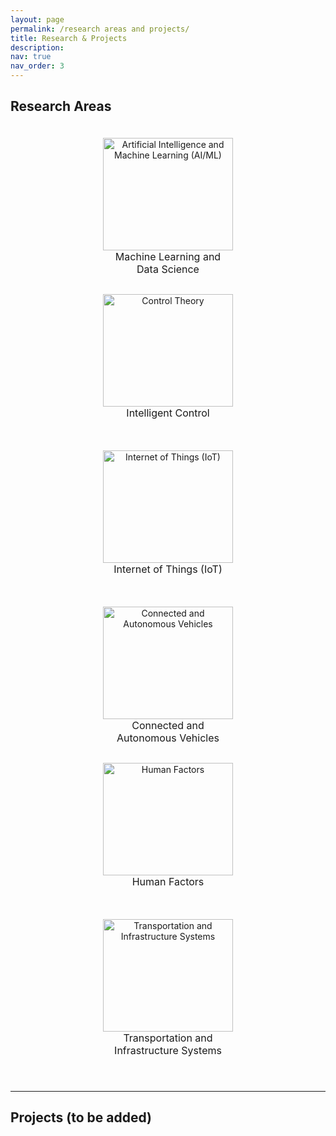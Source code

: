 ```yaml
---
layout: page
permalink: /research areas and projects/
title: Research & Projects
description: 
nav: true
nav_order: 3
---
```

<h2 style="text-align: left;">Research Areas</h2>

<div style="text-align:center; display:flex; flex-wrap:wrap; justify-content:center; align-items:center;">
  <div style="margin: 6px; max-height: 360px;">
    <div style="width: 288px;">
      <figure>
        <img src="../../assets/img/projects_photo/AI-CV2.png" alt="Artificial Intelligence and Machine Learning (AI/ML)" style="width: 100%; height: 180px; display: block; margin: 0 auto;">
        <figcaption style="height: 30px; font-size: 16px; text-align: center; word-wrap: break-word;">Machine Learning and <br> Data Science</figcaption>
      </figure>
    </div>
  </div>
  <div style="margin: 6px; max-height: 360px;">
    <div style="width: 288px;">
      <figure>
        <img src="../../assets/img/projects_photo/control.jpg" alt="Control Theory" style="width: 100%; height: 180px; display: block; margin: 0 auto;">
        <figcaption style="height: 30px; font-size: 16px; text-align: center; word-wrap: break-word;">Intelligent Control</figcaption>
      </figure>
    </div>
  </div>
  <div style="margin: 6px; max-height: 360px;">
    <div style="width: 288px;">
      <figure>
        <img src="../../assets/img/projects_photo/IoT-2.png" alt="Internet of Things (IoT)" style="width: 100%; height: 180px; display: block; margin: 0 auto;">
        <figcaption style="height: 30px; font-size: 16px; text-align: center; word-wrap: break-word;">Internet of Things (IoT)</figcaption>
      </figure>
    </div>
  </div>
  <div style="margin: 6px; max-height: 360px;">
    <div style="width: 288px;">
      <figure>
        <img src="../../assets/img/projects_photo/CAV1.png" alt="Connected and Autonomous Vehicles" style="width: 100%; height: 180px; display: block; margin: 0 auto;">
        <figcaption style="height: 30px; font-size: 16px; text-align: center; word-wrap: break-word;">Connected and Autonomous Vehicles</figcaption>
      </figure>
    </div>
  </div>
  <div style="margin: 6px; max-height: 360px;">
    <div style="width: 288px;">
      <figure>
        <img src="../../assets/img/projects_photo/Picture1.png" alt="Human Factors" style="width: 100%; height: 180px; display: block; margin: 0 auto;">
        <figcaption style="height: 30px; font-size: 16px; text-align: center; word-wrap: break-word;">Human Factors</figcaption>
      </figure>
    </div>
  </div>
  <div style="margin: 6px; max-height: 360px;">
    <div style="width: 288px;">
      <figure>
        <img src="../../assets/img/projects_photo/city-2.png" alt="Transportation and Infrastructure Systems" style="width: 100%; height: 180px; display: block; margin: 0 auto;">
        <figcaption style="height: 30px; font-size: 16px; text-align: center; word-wrap: break-word;">Transportation and Infrastructure Systems</figcaption>
      </figure>
    </div>
  </div>
</div>

<br> <!-- 这里插入了一个换行标签 -->

---
<h2 style="text-align: left;">Projects (to be added)</h2>

<!-- <div style="border: 1px solid #ddd; padding: 10px; border-radius: 5px; display: flex;">
  <img src="../../assets/img/projects_photo/frank-GCQ.gif" style="width: 300px; height: 250px; margin-right: 20px;">
  <div>
    <h5><strong><span style="color: #B71C1C;">Graph neural network and reinforcement learning for multi-agent cooperative control of connected autonomous vehicles</span></strong></h5>
    <h6>Publication</h6>
    <ul>
      <li>Computer‐Aided Civil and Infrastructure Engineering, 2021, 36(7): 838-857.</li>
    </ul>
  </div>
</div>

<br>

<div style="border: 1px solid #ddd; padding: 10px; border-radius: 5px; display: flex;">
  <img src="../../assets/img/projects_photo/Paul-research.gif" style="width: 300px; height: 250px; margin-right: 20px;">
  <div>
    <h5><strong><span style="color: #B71C1C;">Leveraging the capabilities of connected and autonomous vehicles and multi-agent reinforcement learning to mitigate highway bottleneck congestion</span></strong></h5>
    <h6>Publication</h6>
    <ul>
      <li>Transportmetrica A: Transportation Science</li>
    </ul>
  </div>
</div>

<br>

<div style="border: 1px solid #ddd; padding: 10px; border-radius: 5px; display: flex;">
  <img src="../../assets/img/projects_photo/crash_avoidance.gif" style="width: 300px; height: 250px; margin-right: 20px;">
  <div>
    <h5><strong><span style="color: #B71C1C;">A cooperative crash avoidance framework forautonomous vehicle under collision-imminentsituations in mixed traffic stream</span></strong></h5>
    <h6>Publication</h6>
    <ul>
      <li>2021 IEEE International Intelligent Transportation Systems Conference (ITSC). IEEE, 2021: 1997-2002.</li>
    </ul>
  </div>
</div> -->





